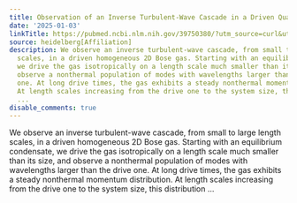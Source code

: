 ```yaml
---
title: Observation of an Inverse Turbulent-Wave Cascade in a Driven Quantum Gas
date: '2025-01-03'
linkTitle: https://pubmed.ncbi.nlm.nih.gov/39750380/?utm_source=curl&utm_medium=rss&utm_campaign=pubmed-2&utm_content=1FakS-2QOkCT8HsMOQP1bCRQ4YzyumYOmxmF0moLsQ3dFB1E9V&fc=20220326224207&ff=20250103170653&v=2.18.0.post9+e462414
source: heidelberg[Affiliation]
description: We observe an inverse turbulent-wave cascade, from small to large length
  scales, in a driven homogeneous 2D Bose gas. Starting with an equilibrium condensate,
  we drive the gas isotropically on a length scale much smaller than its size, and
  observe a nonthermal population of modes with wavelengths larger than the drive
  one. At long drive times, the gas exhibits a steady nonthermal momentum distribution.
  At length scales increasing from the drive one to the system size, this distribution
  ...
disable_comments: true
---
```

We observe an inverse turbulent-wave cascade, from small to large length scales, in a driven homogeneous 2D Bose gas. Starting with an equilibrium condensate, we drive the gas isotropically on a length scale much smaller than its size, and observe a nonthermal population of modes with wavelengths larger than the drive one. At long drive times, the gas exhibits a steady nonthermal momentum distribution. At length scales increasing from the drive one to the system size, this distribution ...